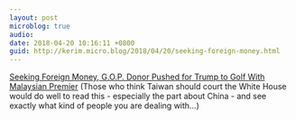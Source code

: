 ```yaml
---
layout: post
microblog: true
audio: 
date: 2018-04-20 10:16:11 +0800
guid: http://kerim.micro.blog/2018/04/20/seeking-foreign-money.html
---
```

[Seeking Foreign Money, G.O.P. Donor Pushed for Trump to Golf With Malaysian Premier](https://mobile.nytimes.com/2018/04/19/world/asia/elliott-broidy-trump-malaysia-china-guo.html) (Those who think Taiwan should court the White House would do well to read this - especially the part about China - and see exactly what kind of people you are dealing with…)
